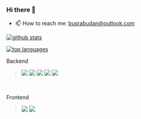 ### Hi there 👋

- 📫 How to reach me: busrabudan@outlook.com

[![github stats](https://github-readme-stats.vercel.app/api?username=busrabudan&theme=blue-green)](https://github.com/anuraghazra/github-readme-stats)


[![top languages](https://github-readme-stats.vercel.app/api/top-langs/?username=busrabudan&theme=blue-green)](https://github.com/anuraghazra/github-readme-stats)

<p>Backend</p>

<blockquote>
<img src="https://img.shields.io/badge/java-%23ED8B00.svg?style=for-the-badge&logo=java&logoColor=white"> 
<img src="https://img.shields.io/badge/spring-%236DB33F.svg?style=for-the-badge&logo=spring&logoColor=white"> 
<img src="https://img.shields.io/badge/Spring_Boot-F2F4F9?style=for-the-badge&logo=spring-boot"> 
<img src="https://img.shields.io/badge/mysql-%2300f.svg?style=for-the-badge&logo=mysql&logoColor=white">
<img src="https://img.shields.io/badge/kotlin-%237F52FF.svg?style=for-the-badge&logo=kotlin&logoColor=white"> 
</blockquote>
<br>
<p>Frontend</p>
<blockquote>
<img src="https://img.shields.io/badge/JavaScript-323330?style=for-the-badge&logo=javascript&logoColor=F7DF1E">
<img src="https://img.shields.io/badge/react-%2320232a.svg?style=for-the-badge&logo=react&logoColor=%2361DAFB"> 
</blockquote>
